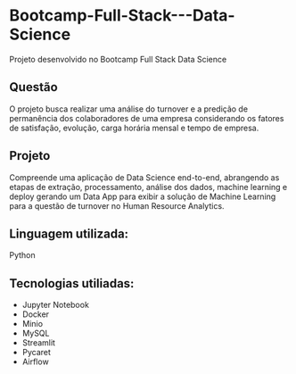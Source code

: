 # Bootcamp-Full-Stack---Data-Science
Projeto desenvolvido no Bootcamp Full Stack Data Science 

## Questão
O projeto busca realizar uma análise do turnover e a predição de permanência dos colaboradores de uma empresa considerando os fatores de satisfação, evolução, carga horária mensal e tempo de empresa.

## Projeto
Compreende uma aplicação de Data Science end-to-end, abrangendo as etapas de extração, processamento, análise dos dados, machine learning e deploy gerando um Data App para exibir a solução de Machine Learning para a questão de turnover no Human Resource Analytics.

## Linguagem utilizada:
Python

## Tecnologias utiliadas:
- Jupyter Notebook
- Docker
- Minio
- MySQL
- Streamlit
- Pycaret
- Airflow
